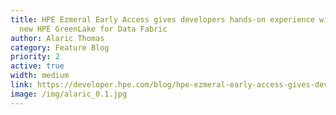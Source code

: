 ```yaml
---
title: HPE Ezmeral Early Access gives developers hands-on experience with the
  new HPE GreenLake for Data Fabric
author: Alaric Thomas
category: Feature Blog
priority: 2
active: true
width: medium
link: https://developer.hpe.com/blog/hpe-ezmeral-early-access-gives-developers-hands-on-experience-with-the-new-hpe-greenlake-for-data-fabric/
image: /img/alaric_0.1.jpg
---
```

 